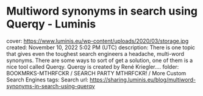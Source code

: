 # Multiword synonyms in search using Querqy - Luminis

cover: https://www.luminis.eu/wp-content/uploads/2020/03/storage.jpg
created: November 10, 2022 5:02 PM (UTC)
description: There is one topic that gives even the toughest search engineers a headache, multi-word synonyms. There are some ways to sort of get a solution, one of them is a nice tool called Querqy. Querqy is created by René Kriegler....
folder: BOOKMRKS-MTHRFCKR / SEARCH PARTY MTHRFCKR! / More Custom Search Engines
tags: Search
url: https://sharing.luminis.eu/blog/multiword-synonyms-in-search-using-querqy